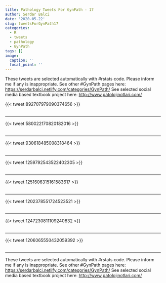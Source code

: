 ```yaml
---
title: Pathology Tweets For GynPath - 17
author: Serdar Balci
date: '2020-05-22'
slug: tweetsForGynPath17
categories:
  - R
  - tweets
  - pathology
  - GynPath
tags: []
image:
  caption: ''
  focal_point: ''
---
```



These tweets are selected automatically with #rstats code. Please inform me if any is inappropriate.
See other #GynPath pages here: https://serdarbalci.netlify.com/categories/GynPath/ 
See selected social media based textbook project here: http://www.patolojinotlari.com/

{{< tweet 892707979090374656 >}}
<br>
<br>
<hr>
{{< tweet 580022170820182016 >}}
<br>
<br>
<hr>
{{< tweet 930618485008318464 >}}
<br>
<br>
<hr>
{{< tweet 1259792543522402305 >}}
<br>
<br>
<hr>
{{< tweet 1251606315161583617 >}}
<br>
<br>
<hr>
{{< tweet 1202378551724523521 >}}
<br>
<br>
<hr>
{{< tweet 1247230811109240832 >}}
<br>
<br>
<hr>
{{< tweet 1206065550432059392 >}}
<br>
<br>
<hr>


These tweets are selected automatically with #rstats code. Please inform me if any is inappropriate.
See other #GynPath pages here: https://serdarbalci.netlify.com/categories/GynPath/ 
See selected social media based textbook project here: http://www.patolojinotlari.com/

